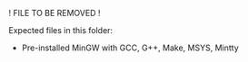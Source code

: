 ! FILE TO BE REMOVED !

Expected files in this folder:
* Pre-installed MinGW with GCC, G++, Make, MSYS, Mintty